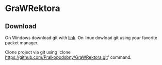 # GraWRektora

## Download

On Windows download git with [link](https://git-scm.com/download/win).
On linux dowload git using your favorite packet manager.

Clone project via git using 'clone https://github.com/Pralkopodobny/GraWRektora.git' command.
